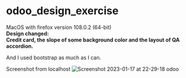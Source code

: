 # odoo_design_exercise
MacOS with firefox version 108.0.2 (64-bit)<br>
<b>Design changed:<br>
Credit card, the slope of some background color and the layout of QA accordion.</b>

And I used bootstrap as much as I can.

Screenshot from localhost
![Screenshot 2023-01-17 at 22-29-18 odoo](https://user-images.githubusercontent.com/41203633/212933287-38cdf758-5b0b-4a54-b2bf-fe01259d05eb.png)
